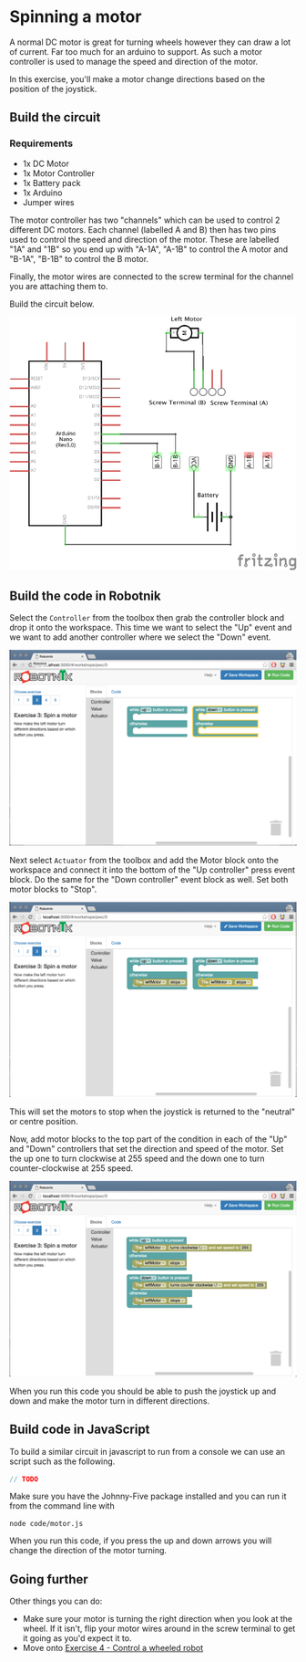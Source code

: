 # Spinning a motor

A normal DC motor is great for turning wheels however they can draw a lot
of current. Far too much for an arduino to support. As such a motor
controller is used to manage the speed and direction of the motor.

In this exercise, you'll make a motor change directions based on the position
of the joystick.

## Build the circuit

### Requirements

* 1x DC Motor
* 1x Motor Controller
* 1x Battery pack
* 1x Arduino
* Jumper wires

The motor controller has two "channels" which can be used to control 2 different
DC motors. Each channel (labelled A and B) then has two pins used to control the
speed and direction of the motor. These are labelled "1A" and "1B" so you end up
with "A-1A", "A-1B" to control the A motor and "B-1A", "B-1B" to control the B
motor.

Finally, the motor wires are connected to the screw terminal for the channel you
are attaching them to.

Build the circuit below.

![Servo Circuit](./motor_schematic.png)


## Build the code in Robotnik

Select the `Controller` from the toolbox then grab the controller block and drop
it onto the workspace. This time we want to select the "Up" event and we want to
add another controller where we select the "Down" event.

![Select controller](./images/motor-controller.png)

Next select `Actuator` from the toolbox and add the Motor block onto the workspace
and connect it into the bottom of the "Up controller" press event block. Do the
same for the "Down controller" event block as well. Set both motor blocks to "Stop".

![Motor Stop](./images/motor-stop.png)

This will set the motors to stop when the joystick is returned to the "neutral"
or centre position.

Now, add motor blocks to the top part of the condition in each of the "Up" and
"Down" controllers that set the direction and speed of the motor. Set the up
one to turn clockwise at 255 speed and the down one to turn counter-clockwise
at 255 speed.

![Motor Turn](./images/motor-control.png)

When you run this code you should be able to push the joystick up and down
and make the motor turn in different directions.

## Build code in JavaScript

To build a similar circuit in javascript to run from a console we can use an
script such as the following.

```javascript
// TODO

```

Make sure you have the Johnny-Five package installed and you can run it from
the command line with

```
node code/motor.js
```

When you run this code, if you press the up and down arrows you will change
the direction of the motor turning.

## Going further

Other things you can do:

* Make sure your motor is turning the right direction when you look at the wheel.
If it isn't, flip your motor wires around in the screw terminal to get it going
as you'd expect it to.
* Move onto [Exercise 4 - Control a wheeled robot](./robot.md)


